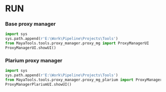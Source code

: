 # RUN
### Base proxy manager
```python
import sys
sys.path.append(r'E:\Work\Pipeline\Projects\Tools')
from MayaTools.tools.proxy_manager.proxy_mg import ProxyManagerUI
ProxyManagerUI.showUI()

```

### Plarium proxy manager
```python
import sys
sys.path.append(r'E:\Work\Pipeline\Projects\Tools')
from MayaTools.tools.proxy_manager.proxy_mg_plarium import ProxyManagerPlariumUI
ProxyManagerPlariumUI.showUI()

```